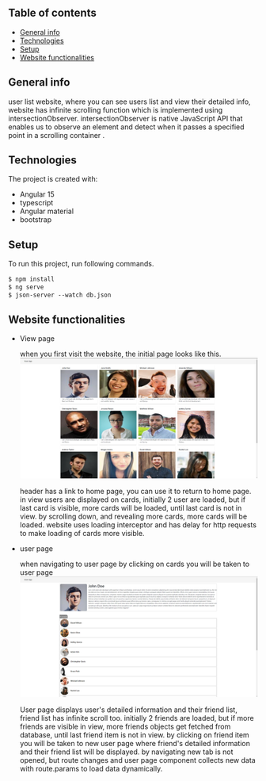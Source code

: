 ## Table of contents

- [General info](#general-info)
- [Technologies](#technologies)
- [Setup](#setup)
- [Website functionalities](#Website-functionalities)

## General info

user list website, where you can see users list and view their detailed info, website has infinite scrolling function which is implemented using intersectionObserver. intersectionObserver is native JavaScript API that enables us to observe an element and detect when it passes a specified point in a scrolling container .

## Technologies

The project is created with:

- Angular 15
- typescript
- Angular material
- bootstrap

## Setup

To run this project, run following commands.

```
$ npm install
$ ng serve
$ json-server --watch db.json

```

## Website functionalities

- View page

  when you first visit the website, the initial page looks like this.
  ![Algorithm schema](./images/view-page.png)

  header has a link to home page, you can use it to return to home page.
  in view users are displayed on cards, initially 2 user are loaded, but if last card is visible, more cards will be loaded, until last card is not in view.
  by scrolling down, and revealing more cards, more cards will be loaded.
  website uses loading interceptor and has delay for http requests to make loading of cards more visible.


- user page

  when navigating to user page by clicking on cards you will be taken to user page
  ![Algorithm schema](./images/user-page.png)

  User page displays user's detailed information and their friend list, friend list has infinite scroll too.
  initially 2 friends are loaded, but if more friends are visible in view, more friends objects get fetched from database, until last friend item is not in view.
  by clicking on friend item you will be taken to new user page where friend's detailed information and their friend list will be displayed.
  by navigating new tab is not opened, but route changes and user page component collects new data with route.params to load data dynamically.
